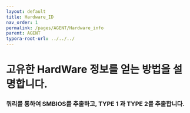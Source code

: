 ```yaml
---
layout: default
title: Hardware_ID
nav_order: 1
permalink: /pages/AGENT/Hardware_info
parent: AGENT
typora-root-url: ../../../
---
```


# **고유한 HardWare 정보를 얻는 방법을 설명합니다.**

### 쿼리를 통하여 SMBIOS를 추출하고, TYPE 1 과 TYPE 2를 추출합니다.